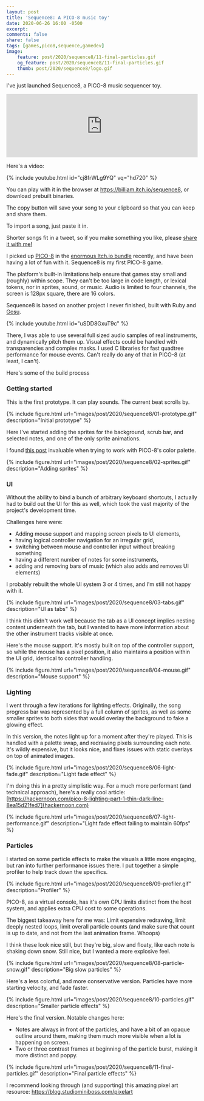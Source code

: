 ```yaml
---
layout: post
title: 'Sequence8: A PICO-8 music toy'
date: 2020-06-26 16:00 -0500
excerpt:
comments: false
share: false
tags: [games,pico8,sequence,gamedev]
image:
    feature: post/2020/sequence8/11-final-particles.gif
    og_feature: post/2020/sequence8/11-final-particles.gif
    thumb: post/2020/sequence8/logo.gif
---
```


I've just launched Sequence8, a PICO-8 music sequencer toy.

<iframe frameborder="0" src="https://itch.io/embed/680285" width="100%" height="167"><a href="https://billiam.itch.io/sequence8">Sequence8 by billiam</a></iframe>

Here's a video:

{% include youtube.html id="cj8frWLg9YQ" vq="hd720" %}

You can play with it in the browser at <https://billiam.itch.io/sequence8>, or download prebuilt binaries.

The copy button will save your song to your clipboard so that you can keep and share them.

To import a song, just paste it in.

Shorter songs fit in a tweet, so if you make something you like, please [share
it with me!](https://twitter.com/intent/tweet?text=@billiporter)

I picked up [PICO-8](https://pico8.com) in the [enormous Itch.io bundle](https://itch.io/b/520/bundle-for-racial-justice-and-equality) recently, and have been having a lot of fun with it. Sequence8 is my first PICO-8 game.

The platform's built-in limitations help ensure that games stay small and (roughly) within scope. They can't be too large in code length, or lexical tokens, nor in sprites, sound, or music. Audio is limited to four channels, the screen is 128px square, there are 16 colors.

Sequence8 is based on another project I never finished, built with Ruby and [Gosu](https://www.libgosu.org/).

{% include youtube.html id="uSDD8GxuT9c" %}

There, I was able to use several full sized audio samples of real instruments, and dynamically pitch them up.
Visual effects could be handled with transparencies and complex masks. I used C libraries for fast quadtree performance
for mouse events. Can't really do any of that in PICO-8  (at least, I can't).

Here's some of the build process

### Getting started

This is the first prototype. It can play sounds. The current beat scrolls by.

{% include figure.html url="images/post/2020/sequence8/01-prototype.gif" description="Initial prototype" %}


Here I've started adding the sprites for the background, scrub bar, and selected notes, and one of the only sprite animations.

I found [this post](https://www.lexaloffle.com/bbs/?tid=3386) invaluable when trying to work with PICO-8's color palette.

{% include figure.html url="images/post/2020/sequence8/02-sprites.gif" description="Adding sprites" %}

### UI

Without the ability to bind a bunch of arbitrary keyboard shortcuts, I actually had to build out the UI for this as well,
which took the vast majority of the project's development time.

Challenges here were:

* Adding mouse support and mapping screen pixels to UI elements,
* having logical controller navigation for an irregular grid,
* switching between mouse and controller input without breaking something
* having a different number of notes for some instruments,
* adding and removing bars of music (which also adds and removes UI elements)

I probably rebuilt the whole UI system 3 or 4 times, and I'm still not happy with it.

{% include figure.html url="images/post/2020/sequence8/03-tabs.gif" description="UI as tabs" %}

I think this didn't work well because the tab as a UI concept implies nesting content underneath the tab, but I wanted to have more
information about the other instrument tracks visible at once.

Here's the mouse support. It's mostly built on top of the controller support, so while the mouse has a pixel position, it also
maintains a position within the UI grid, identical to controller handling.

{% include figure.html url="images/post/2020/sequence8/04-mouse.gif" description="Mouse support" %}


### Lighting

I went through a few iterations for lighting effects. Originally, the song progress bar was represented by a full column of sprites, as well as
some smaller sprites to both sides that would overlay the background to fake a glowing effect.

In this version, the notes light up for a moment after they're played. This is handled with a palette swap, and redrawing pixels surrounding each note. It's wildly expensive, but it looks nice, and fixes issues with static overlays on top of animated images.

{% include figure.html url="images/post/2020/sequence8/06-light-fade.gif" description="Light fade effect" %}

I'm doing this in a pretty simplistic way. For a much more performant (and technical approach), here's a really cool article:  
[https://hackernoon.com/pico-8-lighting-part-1-thin-dark-line-8ea15d21fed7](hackernoon.com)

{% include figure.html url="images/post/2020/sequence8/07-light-performance.gif" description="Light fade effect failing to maintain 60fps" %}


### Particles

I started on some particle effects to make the visuals a little more engaging, but ran into further performance issues there. I put together a
simple profiler to help track down the specifics.

{% include figure.html url="images/post/2020/sequence8/09-profiler.gif" description="Profiler" %}

PICO-8, as a virtual console, has it's own CPU limits distinct from the host system, and applies extra CPU cost to some operations.

The biggest takeaway here for me was: Limit expensive redrawing, limit deeply nested loops, limit overall particle counts (and make sure that
  count is up to date, and not from the last animation frame. Whoops)

I think these look nice still, but they're big, slow and floaty, like each note is shaking down snow. Still nice, but I wanted a more explosive feel.

{% include figure.html url="images/post/2020/sequence8/08-particle-snow.gif" description="Big slow particles" %}

Here's a less colorful, and more conservative version. Particles have more starting velocity, and fade faster.

{% include figure.html url="images/post/2020/sequence8/10-particles.gif" description="Smaller particle effects" %}

Here's the final version. Notable changes here:
* Notes are always in front of the particles, and have a bit of an opaque outline around them,
making them much more visible when a lot is happening on screen.
* Two or three contrast frames at beginning of the particle burst, making it more distinct and poppy.

{% include figure.html url="images/post/2020/sequence8/11-final-particles.gif" description="Final particle effects" %}

I recommend looking through (and supporting) this amazing pixel art resource: <https://blog.studiominiboss.com/pixelart>
